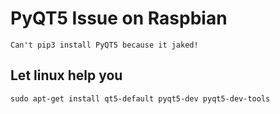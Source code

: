 # PyQT5 Issue on Raspbian

    Can't pip3 install PyQT5 because it jaked!
    
## Let linux help you

    sudo apt-get install qt5-default pyqt5-dev pyqt5-dev-tools